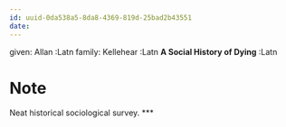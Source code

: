 ```yaml
---
id: uuid-0da538a5-8da8-4369-819d-25bad2b43551
date: 
---
```


given: Allan :Latn
family: Kellehear :Latn
**A Social History of Dying** :Latn
# Note
Neat  historical sociological survey. ***